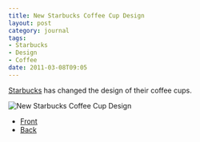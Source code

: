 ```yaml
---
title: New Starbucks Coffee Cup Design
layout: post
category: journal
tags:
- Starbucks
- Design
- Coffee
date: 2011-03-08T09:05
---
```


[Starbucks](http://starbucks.com/) has changed the design of their coffee cups.

<div class="inline illustration">
	<img src="http://mylesbraithwaite.com/media/uploads/posts/2011-03-08-new-starbucks-coffee-cup-design/new-stackbucks-cup-design.jpg" alt="New Starbucks Coffee Cup Design">
</div>

* [Front](http://mylesbraithwaite.com/media/uploads/posts/2011-03-08-new-starbucks-coffee-cup-design/new-starbucks-cup-design-front.jpg)
* [Back](http://mylesbraithwaite.com/media/uploads/posts/2011-03-08-new-starbucks-coffee-cup-design/new-starbucks-cup-design-back.jpg)